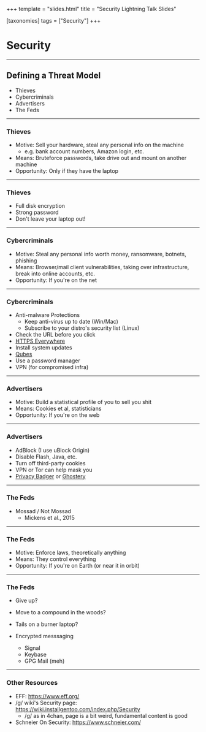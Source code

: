 +++
template = "slides.html"
title = "Security Lightning Talk Slides"

[taxonomies]
tags = ["Security"]
+++

Security
========

---

Defining a Threat Model
-----------------------

-	Thieves
-	Cybercriminals
-	Advertisers
-	The Feds

---

### Thieves

-	Motive: Sell your hardware, steal any personal info on the machine
	-	e.g. bank account numbers, Amazon login, etc.
-	Means: Bruteforce passwords, take drive out and mount on another machine
-	Opportunity: Only if they have the laptop

---

### Thieves

-	Full disk encryption
-	Strong password
-	Don't leave your laptop out!

---

### Cybercriminals

-	Motive: Steal any personal info worth money, ransomware, botnets, phishing
-	Means: Browser/mail client vulnerabilities, taking over infrastructure, break into online accounts, etc.
-	Opportunity: If you're on the net

---

### Cybercriminals

-	Anti-malware Protections
	-	Keep anti-virus up to date (Win/Mac)
	-	Subscribe to your distro's security list (Linux)
-	Check the URL before you click
-	[HTTPS Everywhere](https://www.eff.org/https-everywhere)
-	Install system updates
-	[Qubes](https://www.qubes-os.org/)
-	Use a password manager
-	VPN (for compromised infra)

---

### Advertisers

-	Motive: Build a statistical profile of you to sell you shit
-	Means: Cookies et al, statisticians
-	Opportunity: If you're on the web

---

### Advertisers

-	AdBlock (I use uBlock Origin)
-	Disable Flash, Java, etc.
-	Turn off third-party cookies
-	VPN or Tor can help mask you
-	[Privacy Badger](https://www.eff.org/privacybadger) or [Ghostery](https://www.ghostery.com/)

---

### The Feds

-	Mossad / Not Mossad
	-	Mickens et al., 2015

---

### The Feds

-	Motive: Enforce laws, theoretically anything
-	Means: They control everything
-	Opportunity: If you're on Earth (or near it in orbit)

---

### The Feds

-	Give up?
-	Move to a compound in the woods?
-	Tails on a burner laptop?

-	Encrypted messsaging

	-	Signal
	-	Keybase
	-	GPG Mail (meh)

---

### Other Resources

-	EFF: https://www.eff.org/
-	/g/ wiki's Security page: https://wiki.installgentoo.com/index.php/Security
	-	/g/ as in 4chan, page is a bit weird, fundamental content is good
-	Schneier On Security: https://www.schneier.com/
